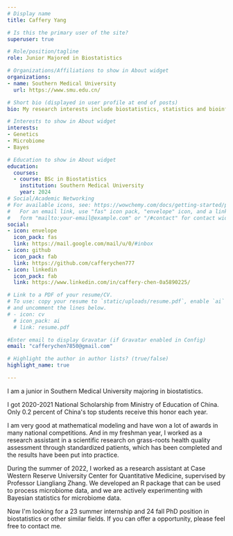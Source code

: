 ```yaml
---
# Display name
title: Caffery Yang

# Is this the primary user of the site?
superuser: true

# Role/position/tagline
role: Junior Majored in Biostatistics

# Organizations/Affiliations to show in About widget
organizations:
- name: Southern Medical University
  url: https://www.smu.edu.cn/

# Short bio (displayed in user profile at end of posts)
bio: My research interests include biostatistics, statistics and bioinformatics.

# Interests to show in About widget
interests:
- Genetics
- Microbiome
- Bayes

# Education to show in About widget
education:
  courses:
  - course: BSc in Biostatistics
    institution: Southern Medical University
    year: 2024
# Social/Academic Networking
# For available icons, see: https://wowchemy.com/docs/getting-started/page-builder/#icons
#   For an email link, use "fas" icon pack, "envelope" icon, and a link in the
#   form "mailto:your-email@example.com" or "/#contact" for contact widget.
social:
- icon: envelope
  icon_pack: fas
  link: https://mail.google.com/mail/u/0/#inbox
- icon: github
  icon_pack: fab
  link: https://github.com/cafferychen777
- icon: linkedin
  icon_pack: fab
  link: https://www.linkedin.com/in/caffery-chen-0a5890225/

# Link to a PDF of your resume/CV.
# To use: copy your resume to `static/uploads/resume.pdf`, enable `ai` icons in `params.toml`, 
# and uncomment the lines below.
# - icon: cv
  # icon_pack: ai
  # link: resume.pdf

#Enter email to display Gravatar (if Gravatar enabled in Config)
email: "cafferychen7850@gmail.com"

# Highlight the author in author lists? (true/false)
highlight_name: true

---
```


I am a junior in Southern Medical University majoring in biostatistics.

I got 2020-2021 National Scholarship from Ministry of Education of China. Only 0.2 percent of China's top students receive this honor each year.

I am very good at mathematical modeling and have won a lot of awards in many national competitions. And in my freshman year, I worked as a research assistant in a scientific research on grass-roots health quality assessment through standardized patients, which has been completed and the results have been put into practice. 

During the summer of 2022, I worked as a research assistant at Case Western Reserve University Center for Quantitative Medicine, supervised by Professor Liangliang Zhang. We developed an R package that can be used to process microbiome data, and we are actively experimenting with Bayesian statistics for microbiome data.

Now I'm looking for a 23 summer internship and 24 fall PhD position in biostatistics or other similar fields. If you can offer a opportunity, please feel free to contact me.
